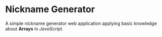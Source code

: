 # Nickname Generator
 A simple nickname generator web application applying basic knowledge about **Arrays** in _JavaScript_.
